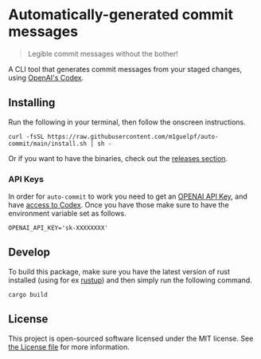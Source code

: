 # Automatically-generated commit messages

> Legible commit messages without the bother!

A CLI tool that generates commit messages from your staged changes, using [OpenAI's Codex](https://openai.com/blog/openai-codex/).

## Installing

Run the following in your terminal, then follow the onscreen instructions.

```
curl -fsSL https://raw.githubusercontent.com/m1guelpf/auto-commit/main/install.sh | sh -
```

Or if you want to have the binaries, check out the [releases section](https://github.com/m1guelpf/auto-commit/releases).

### API Keys

In order for `auto-commit` to work you need to get an [OPENAI API Key](https://beta.openai.com/), and have [access to Codex](http://beta.openai.com/codex-waitlist). Once you have those make sure to have the environment variable set as follows.

`OPENAI_API_KEY='sk-XXXXXXXX'`

## Develop

To build this package, make sure you have the latest version of rust installed (using for ex [rustup](https://rustup.rs/)) and then simply run the following command.

```
cargo build
```

## License
This project is open-sourced software licensed under the MIT license. See [the License file](https://github.com/m1guelpf/auto-commit/blob/main/LICENSE) for more information.
